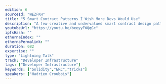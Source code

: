 ```yaml
---
edition: 6
sourceId: "WEZFKH"
title: "5 Smart Contract Patterns I Wish More Devs Would Use"
description: "A few creative and undervalued smart contract design patterns that could help you build more effectivelly."
youtubeUrl: "https://youtu.be/beeyyFWQqGc"
ipfsHash: ""
ethernaIndex: ""
ethernaPermalink: ""
duration: 682
expertise: ""
type: "Lightning Talk"
track: "Developer Infrastructure"
tags: ["Developer Infrastructure"]
keywords: ["Solidity","ERC","tricks"]
speakers: ["Hadrien Croubois"]
---
```

